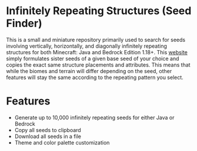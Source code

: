 # Infinitely Repeating Structures (Seed Finder)
This is a small and miniature repository primarily used to search for seeds involving vertically, horizontally, and diagonally infinitely repeating structures for both Minecraft: Java and Bedrock Edition 1.18+. This [website](https://yourlocalknight.github.io/Infinity-Finder/) simply formulates sister seeds of a given base seed of your choice and copies the exact same structure placements and attributes. This means that while the biomes and terrain will differ depending on the seed, other features will stay the same according to the repeating pattern you select.
# Features
- Generate up to 10,000 infinitely repeating seeds for either Java or Bedrock
- Copy all seeds to clipboard
- Download all seeds in a file
- Theme and color palette customization
